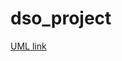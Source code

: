 # dso_project
[UML link](https://drive.google.com/file/d/1xFAwX3tYpqGAle4l9ltpCDhNC5x8DUmS/view?usp=sharing)
